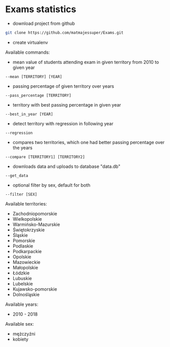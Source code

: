 # Exams statistics
- download project from github
```sh
git clone https://github.com/matmajessuper/Exams.git
```
- create virtualenv

Available commands:
- mean value of students attending exam in given territory from 2010 to given year
```
--mean [TERRITORY] [YEAR]
```
- passing percentage of given territory over years
```
--pass_percentage [TERRITORY]
```
- territory with best passing percentage in given year
```
--best_in_year [YEAR]
```
- detect territory with regression in following year
```
--regression
```
- compares two territories, which one had better passing percentage over the years
```
--compare [TERRITORY1] [TERRITORY2]
```
- downloads data and uploads to database "data.db"
```
--get_data
```
- optional filter by sex, default for both
```
--filter [SEX]
```

Available territories:
- Zachodniopomorskie
- Wielkopolskie
- Warmińsko-Mazurskie
- Świętokrzyskie
- Śląskie
- Pomorskie
- Podlaskie
- Podkarpackie
- Opolskie
- Mazowieckie
- Małopolskie
- Łódzkie
- Lubuskie
- Lubelskie
- Kujawsko-pomorskie
- Dolnośląskie

Available years:
- 2010 - 2018

Available sex:
- mężczyźni
- kobiety